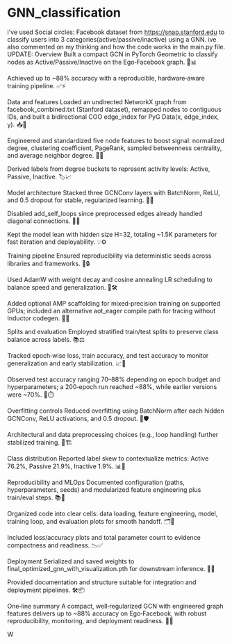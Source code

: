 # GNN_classification
i've used Social circles: Facebook dataset from https://snap.stanford.edu to classify users into 3 categories(active/passive/inactive) using a GNN. ive also commented on my thinking and how the code works in the main.py file.
UPDATE:
Overview
Built a compact GCN in PyTorch Geometric to classify nodes as Active/Passive/Inactive on the Ego‑Facebook graph. 🧠📊

Achieved up to ~88% accuracy with a reproducible, hardware‑aware training pipeline. ✅⚡

Data and features
Loaded an undirected NetworkX graph from facebook_combined.txt (Stanford dataset), remapped nodes to contiguous IDs, and built a bidirectional COO edge_index for PyG Data(x, edge_index, y). 📥🔗

Engineered and standardized five node features to boost signal: normalized degree, clustering coefficient, PageRank, sampled betweenness centrality, and average neighbor degree. 🧮✨

Derived labels from degree buckets to represent activity levels: Active, Passive, Inactive. 🏷️📈

Model architecture
Stacked three GCNConv layers with BatchNorm, ReLU, and 0.5 dropout for stable, regularized learning. 🧱🧪

Disabled add_self_loops since preprocessed edges already handled diagonal connections. 🚫🔁

Kept the model lean with hidden size H=32, totaling ~1.5K parameters for fast iteration and deployability. 💡⚙️

Training pipeline
Ensured reproducibility via deterministic seeds across libraries and frameworks. 🎯🔒

Used AdamW with weight decay and cosine annealing LR scheduling to balance speed and generalization. 🧭🛠️

Added optional AMP scaffolding for mixed‑precision training on supported GPUs; included an alternative aot_eager compile path for tracing without Inductor codegen. 🚀🧩

Splits and evaluation
Employed stratified train/test splits to preserve class balance across labels. 📚⚖️

Tracked epoch‑wise loss, train accuracy, and test accuracy to monitor generalization and early stabilization. 📈📝

Observed test accuracy ranging 70–88% depending on epoch budget and hyperparameters; a 200‑epoch run reached ~88%, while earlier versions were ~70%. 🎯⏱️

Overfitting controls
Reduced overfitting using BatchNorm after each hidden GCNConv, ReLU activations, and 0.5 dropout. 🧪🛡️

Architectural and data preprocessing choices (e.g., loop handling) further stabilized training. 🧩🏗️

Class distribution
Reported label skew to contextualize metrics: Active 76.2%, Passive 21.9%, Inactive 1.9%. 📊🔎

Reproducibility and MLOps
Documented configuration (paths, hyperparameters, seeds) and modularized feature engineering plus train/eval steps. 📚🧱

Organized code into clear cells: data loading, feature engineering, model, training loop, and evaluation plots for smooth handoff. 🗂️🧭

Included loss/accuracy plots and total parameter count to evidence compactness and readiness. 📉✅

Deployment
Serialized and saved weights to final_optimized_gnn_with_visualization.pth for downstream inference. 💾🚀

Provided documentation and structure suitable for integration and deployment pipelines. 🛠️📦

One‑line summary
A compact, well‑regularized GCN with engineered graph features delivers up to ~88% accuracy on Ego‑Facebook, with robust reproducibility, monitoring, and deployment readiness. 🧠✅


W
